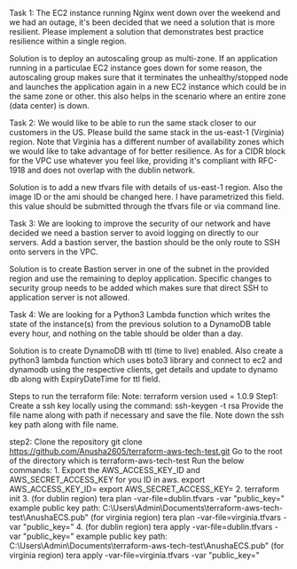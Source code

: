 Task 1: The EC2 instance running Nginx went down over the weekend and we had an outage, it's been decided that we need a solution that is more resilient. Please implement a solution that demonstrates best practice resilience within a single region.

Solution is to deploy an autoscaling group as multi-zone. If an application running in a particulae EC2 instance goes down for some reason, the autoscaling group makes sure that it terminates the unhealthy/stopped node and launches the application again in a new EC2 instance which could be in the same zone or other.
this also helps in the scenario where an entire zone (data center) is down.

Task 2: We would like to be able to run the same stack closer to our customers in the US. Please build the same stack in the us-east-1 (Virginia) region. Note that Virginia has a different number of availability zones which we would like to take advantage of for better resilience. As for a CIDR block for the VPC use whatever you feel like, providing it's compliant with RFC-1918 and does not overlap with the dublin network.

Solution is to add a new tfvars file with details of us-east-1 region. Also the image ID or the ami should be changed here. I have parametrized this field. this value should be submitted through the tfvars file or via command line.

Task 3: We are looking to improve the security of our network and have decided we need a bastion server to avoid logging on directly to our servers. Add a bastion server, the bastion should be the only route to SSH onto servers in the VPC.

Solution is to create Bastion server in one of the subnet in the provided region and use the remaining to deploy application. Specific changes to security group needs to be added which makes sure that direct SSH to application server is not allowed.

Task 4: We are looking for a Python3 Lambda function which writes the state of the instance(s) from the previous solution to a DynamoDB table every hour, and nothing on the table should be older than a day.

Solution is to create DynamoDB with ttl (time to live) enabled. Also create a python3 lambda function which uses boto3 library and connect to ec2 and dynamodb using the respective clients, get details and update to dynamo db along with ExpiryDateTime for ttl field.

Steps to run the terraform file:
Note: terraform version used = 1.0.9
Step1:
	Create a ssh key locally using the command: ssh-keygen -t rsa
	Provide the file name along with path if necessary and save the file.
	Note down the ssh key path along with file name.

step2: 
	Clone the repository git clone https://github.com/Anusha2605/terraform-aws-tech-test.git
	Go to the root of the directory which is terraform-aws-tech-test
	Run the below commands:
		1. Export the AWS_ACCESS_KEY_ID and AWS_SECRET_ACCESS_KEY for you ID in aws.
			export AWS_ACCESS_KEY_ID=<access key>
			export AWS_SECRET_ACCESS_KEY=<secret key>
		2. terraform init
		3. (for dublin region)
			tera plan -var-file=dublin.tfvars -var "public_key=<path to the public key>"
			example public key path: C:\Users\Admin\Documents\terraform-aws-tech-test\AnushaECS.pub"
			(for virginia region)
			tera plan -var-file=virginia.tfvars -var "public_key=<path to the public key>"
		4. (for dublin region)
			tera apply -var-file=dublin.tfvars -var "public_key=<path to the public key>"
			example public key path: C:\Users\Admin\Documents\terraform-aws-tech-test\AnushaECS.pub"
			(for virginia region)
			tera apply -var-file=virginia.tfvars -var "public_key=<path to the public key>"